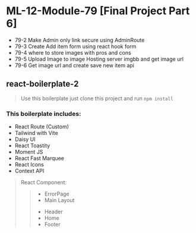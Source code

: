 # ML-12-Module-79 [Final Project Part 6]

* 79-2 Make Admin only link secure using AdminRoute
* 79-3 Create Add item form using react hook form
* 79-4 where to store images with pros and cons
* 79-5 Upload Image to image Hosting server imgbb and get image url
* 79-6 Get image url and create save new item api


## react-boilerplate-2

> Use this boilerplate just clone this project and run `npm install`

### This boilerplate includes:

* React Route (Custom)
* Tailwind with Vite
* Daisy UI
* React Toastity
* Moment JS
* React Fast Marquee
* React Icons
* Context API

> React Component:
>> - ErrorPage
>> - Main Layout
>> + Header
>> + Home
>> + Footer
